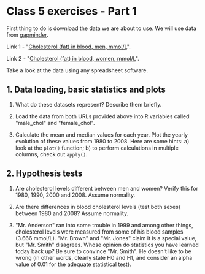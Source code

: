 # Class 5 exercises - Part 1 

First thing to do is download the data we are about to use. We will use data from [gapminder](http://www.gapminder.org/data/).

Link 1 - "[Cholesterol (fat) in blood, men, mmol/L](http://docs.google.com/spreadsheet/pub?key=0ArfEDsV3bBwCdDU5SnRoQ0xlZWhwRUZ6RFNQV042enc&output=csv)".

Link 2 - "[Cholesterol (fat) in blood, women, mmol/L](http://docs.google.com/spreadsheet/pub?key=0ArfEDsV3bBwCdGJHcHZkSUdBcU56aS1OT3lLeU4tRHc&output=csv)".

Take a look at the data using any spreadsheet software.

## 1. Data loading, basic statistics and plots

1. What do these datasets represent? Describe them briefly.

2. Load the data from both URLs provided above into R variables called "male_chol" and "female_chol".

3. Calculate the mean and median values for each year. Plot the yearly evolution of these values from 1980 to 2008. Here are some hints: a) look at the `plot()` function; b) to perform calculations in multiple columns, check out `apply()`.

## 2. Hypothesis tests

1. Are cholesterol levels different between men and women? Verify this for 1980, 1990, 2000 and 2008. Assume normality.

2. Are there differences in blood cholesterol levels (test both sexes) between 1980 and 2008? Assume normality.

3. "Mr. Anderson" ran into some trouble in 1999 and among other things, cholesterol levels were measured from some of his blood samples (3.666 mmol/L). "Mr. Brown" and "Mr. Jones" claim it is a special value, but "Mr. Smith" disagrees. Whose opinion do statistics you have learned today back up? Be sure to convince "Mr. Smith". He doesn't like to be wrong (in other words, clearly state H0 and H1, and consider an alpha value of 0.01 for the adequate statistical test).
